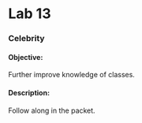 # Lab 13
### Celebrity

#### Objective: 
Further improve knowledge of classes. 

#### Description:
Follow along in the packet.
